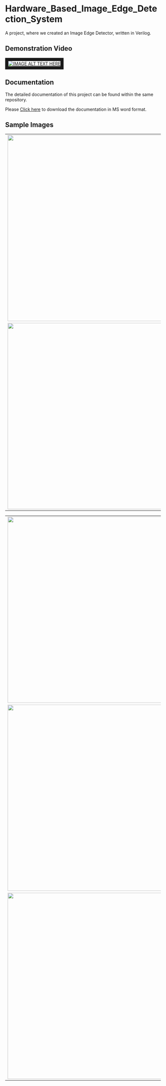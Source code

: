 # Hardware_Based_Image_Edge_Detection_System
A project, where we created an Image Edge Detector, written in Verilog. 

<h2>Demonstration Video</h2>
<a href="https://www.youtube.com/watch?feature=player_embedded&v=yZlG9sK8udQ
" target="_blank"><img src="https://github.com/user-attachments/assets/bc73b075-2648-4a49-930f-69d9903ad229" 
alt="IMAGE ALT TEXT HERE" border="10" /></a>

<h2>Documentation</h2>
<p>The detailed documentation of this project can be found within the same repository.</p>
<p>Please <a href="https://github.com/Jayakrishnan-Menon/Hardware_Based_Image_Edge_Detection_System/raw/refs/heads/main/FPGA-Based%20Edge%20Detection%20System%20using%20Sobel%20Operator.docx" target="_blank" rel="noopener noreferrer">Click here</a> to download the documentation in MS word format.</p>

<h2>Sample Images</h2>
<table>
  <tr>
    <td><img width='600' src="https://github.com/user-attachments/assets/5a820418-c818-4047-85bf-25b2c6a36474"></td>
    <td><img width='600' src="https://github.com/user-attachments/assets/b9048730-f3ee-45a7-afe3-7b884d9a8048"></td>
    <td><img width='600' src="https://github.com/user-attachments/assets/70efc26c-891d-4f0d-be49-a7f819fbdb97"></td>
    <td><img width='600' src="https://github.com/user-attachments/assets/895dea40-f3ac-42ff-9785-148e8afa9426"></td>
  </tr>
  <tr>
    <td><img width='600' src="https://github.com/user-attachments/assets/1d233b96-5ec9-4ccb-a24e-f397b87c3e91"></td>
    <td><img width='600' src="https://github.com/user-attachments/assets/39268c6b-ed3d-4c02-83f5-1b7847b14bc7"></td>
    <td><img width='600' src="https://github.com/user-attachments/assets/77d39f65-0e9e-44f2-a347-f703620f80f2"></td>
    <td><img width='600' src="https://github.com/user-attachments/assets/f4020573-e5ac-4128-b0c7-9b7ab9ce0050"></td>
  </tr>
</table>
<table>
  <tr>
    <td><img width='600' src="https://github.com/user-attachments/assets/049764a7-f7fc-4c03-8e67-5e560c093a52"></td>
    <td><img width='600' src="https://github.com/user-attachments/assets/6e70d72b-7e16-43aa-a433-96f16f7b0edd"></td>
  </tr>  
  <tr>
    <td><img width='600' src="https://github.com/user-attachments/assets/86932db7-935d-448f-8aee-2405054386a9"></td>
    <td><img width='600' src="https://github.com/user-attachments/assets/f623a6d0-35e0-462a-ba65-560f9c71a272"></td>
  </tr>  
  <tr>
    <td><img width='600' src="https://github.com/user-attachments/assets/11963880-e6bb-4f46-8f79-9297eef6ee5a"></td>
    <td><img width='600' src="https://github.com/user-attachments/assets/d37905fa-2ad0-4f8b-8985-5c042b5807fd"></td>
  </tr>  
</table>









